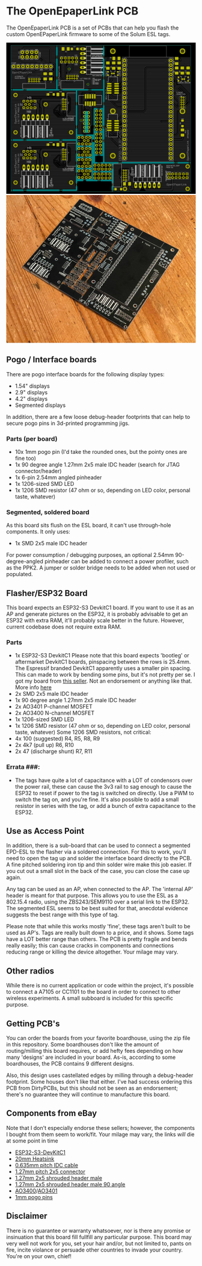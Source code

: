 # The OpenEpaperLink PCB #
The OpenEpaperLink PCB is a set of PCBs that can help you flash the custom OpenEPaperLink firmware to some of the Solum ESL tags.

<img width="600" alt="board" src="gerbv-board.png">

<img width="600" alt="board" src="pcb-photo.jpg">

## Pogo / Interface boards ##
There are pogo interface boards for the following display types:
* 1.54" displays
* 2.9" displays
* 4.2" displays
* Segmented displays

In addition, there are a few loose debug-header footprints that can help to secure pogo pins in 3d-printed programming jigs.

### Parts (per board) ###
* 10x 1mm pogo pin (I'd take the rounded ones, but the pointy ones are fine too)
* 1x 90 degree angle 1.27mm 2x5 male IDC header (search for JTAG connector/header)
* 1x 6-pin 2.54mm angled pinheader
* 1x 1206-sized SMD LED
* 1x 1206 SMD resistor (47 ohm or so, depending on LED color, personal taste, whatever)

### Segmented, soldered board ###
As this board sits flush on the ESL board, it can't use through-hole components. It only uses:
* 1x SMD 2x5 male IDC header

For power consumption / debugging purposes, an optional 2.54mm 90-degree-angled pinheader can be added to connect a power profiler, such as the PPK2. A jumper or solder bridge needs to be added when not used or populated. 

## Flasher/ESP32 Board ##
This board expects an ESP32-S3 DevkitC1 board. If you want to use it as an AP and generate pictures on the ESP32, it is probably advisable to get an ESP32 with extra RAM, it'll probably scale better in the future. However, current codebase does not require extra RAM.

### Parts ###
* 1x ESP32-S3 DevkitC1
  Please note that this board expects 'bootleg' or aftermarket DevkitC1 boards, pinspacing between the rows is 25.4mm. The Espressif branded DevkitC1 apparently uses a smaller pin spacing. This can made to work by bending some pins, but it's not pretty per se. I got my board from [this seller](https://www.ebay.com/itm/255671518333). Not an endorsement or anything like that. More info [here](https://github.com/jjwbruijn/OpenEPaperLink/issues/25)
* 2x SMD 2x5 male IDC header
* 1x 90 degree angle 1.27mm 2x5 male IDC header
* 2x AO3401 P-channel MOSFET
* 2x AO3400 N-channel MOSFET
* 1x 1206-sized SMD LED
* 1x 1206 SMD resistor (47 ohm or so, depending on LED color, personal taste, whatever)
Some 1206 SMD resistors, not critical:
* 4x 100 (suggested) R4, R5, R8, R9
* 2x 4k7 (pull up) R6, R10
* 2x 47 (discharge shunt) R7, R11

### Errata ###:
* The tags have quite a lot of capacitance with a LOT of condensors over the power rail, these can cause the 3v3 rail to sag enough to cause the ESP32 to reset if power to the tag is switched on directly. Use a PWM to switch the tag on, and you're fine. It's also possible to add a small resistor in series with the tag, or add a bunch of extra capacitance to the ESP32.

## Use as Access Point ##
In addition, there is a sub-board that can be used to connect a segmented EPD-ESL to the flasher via a soldered connection. For this to work, you'll need to open the tag up and solder the interface board directly to the PCB. A fine pitched soldering iron tip and thin solder wire make this job easier. If you cut out a small slot in the back of the case, you can close the case up again.

Any tag can be used as an AP, when connected to the AP. The 'internal AP' header is meant for that purpose. This allows you to use the ESL as a 802.15.4 radio, using the ZBS243/SEM9110 over a serial link to the ESP32. The segmented ESL seems to be best suited for that, anecdotal evidence suggests the best range with this type of tag.

Please note that while this works mostly 'fine', these tags aren't built to be used as AP's. Tags are really built down to a price, and it shows. Some tags have a LOT better range than others. The PCB is pretty fragile and bends really easily; this can cause cracks in components and connections reducing range or killing the device altogether. Your milage may vary.

## Other radios ## 
While there is no current application or code within the project, it's possible to connect a A7105 or CC1101 to the board in order to connect to other wireless experiments. A small subboard is included for this specific purpose.

## Getting PCB's ##
You can order the boards from your favorite boardhouse, using the zip file in this repository. Some boardhouses don't like the amount of routing/milling this board requires, or add hefty fees depending on how many 'designs' are included in your board. As-is, according to some boardhouses, the PCB contains 9 different designs.

Also, this design uses castellated edges by milling through a debug-header footprint. Some houses don't like that either. I've had success ordering this PCB from DirtyPCBs, but this should not be seen as an endorsement; there's no guarantee they will continue to manufacture this board.

## Components from eBay ##
Note that I don't especially endorse these sellers; however, the components I bought from them seem to work/fit. Your milage may vary, the links *will* die at some point in time
* [ESP32-S3-DevKitC1](https://www.ebay.com/itm/255671518333)
* [20mm Heatsink](https://www.ebay.com/itm/314115879146)
* [0.635mm pitch IDC cable](https://www.ebay.com/itm/181296373429)
* [1.27mm pitch 2x5 connector](https://www.ebay.com/itm/171211285035)
* [1.27mm 2x5 shrouded header male](https://www.ebay.com/itm/172311876086)
* [1.27mm 2x5 shrouded header male 90 angle](https://www.ebay.com/itm/183736774702)
* [AO3400](https://www.ebay.com/itm/293687776019)/[AO3401](https://www.ebay.com/itm/293687781401)
* [1mm pogo pins](https://www.ebay.com/itm/334198324694)


## Disclaimer ##
There is no guarantee or warranty whatsoever, nor is there any promise or insinuation that this board fill fullfill any particular purpose. This board may very well not work for you, set your hair and/or, but not limited to, pants on fire, incite violance or persuade other countries to invade your country. You're on your own, chief!
